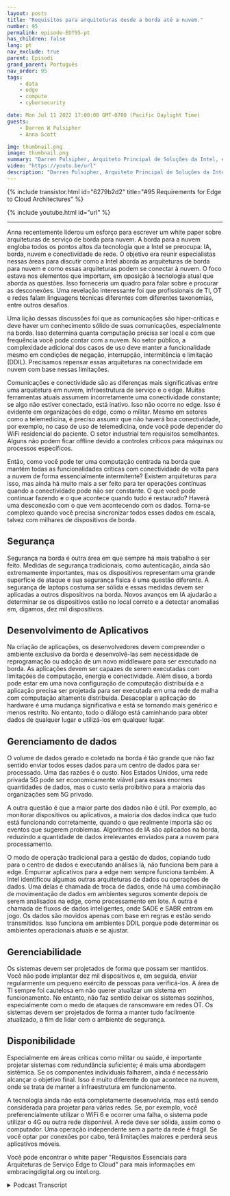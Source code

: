 ```yaml
---
layout: posts
title: "Requisitos para arquiteturas desde a borda até a nuvem."
number: 95
permalink: episode-EDT95-pt
has_children: false
lang: pt
nav_exclude: true
parent: Episodi
grand_parent: Português
nav_order: 95
tags:
    - data
    - edge
    - compute
    - cybersecurity

date: Mon Jul 11 2022 17:00:00 GMT-0700 (Pacific Daylight Time)
guests:
    - Darren W Pulsipher
    - Anna Scott

img: thumbnail.png
image: thumbnail.png
summary: "Darren Pulsipher, Arquiteto Principal de Soluções da Intel, e Dra. Anna Scott, Arquiteta Principal de Borda de Setor Público, discutem os requisitos essenciais para arquiteturas de serviços da borda à nuvem."
video: "https://youtu.be/url"
description: "Darren Pulsipher, Arquiteto Principal de Soluções da Intel, e Dra. Anna Scott, Arquiteta Principal de Borda de Setor Público, discutem os requisitos essenciais para arquiteturas de serviços da borda à nuvem."
---
```


<div>
{% include transistor.html id="6279b2d2" title="#95 Requirements for Edge to Cloud Architectures" %}

{% include youtube.html id="url" %}
</div>

---

Anna recentemente liderou um esforço para escrever um white paper sobre arquiteturas de serviço de borda para nuvem. A borda para a nuvem engloba todos os pontos altos da tecnologia que a Intel se preocupa: IA, borda, nuvem e conectividade de rede. O objetivo era reunir especialistas nessas áreas para discutir como a Intel aborda as arquiteturas de borda para nuvem e como essas arquiteturas podem se conectar à nuvem. O foco estava nos elementos que importam, em oposição à tecnologia atual que aborda as questões. Isso forneceria um quadro para falar sobre e procurar as desconexões. Uma revelação interessante foi que profissionais de TI, OT e redes falam linguagens técnicas diferentes com diferentes taxonomias, entre outros desafios.

Uma lição dessas discussões foi que as comunicações são hiper-críticas e deve haver um conhecimento sólido de suas comunicações, especialmente na borda. Isso determina quanta computação precisa ser local e com que frequência você pode contar com a nuvem. No setor público, a complexidade adicional dos casos de uso deve manter a funcionalidade mesmo em condições de negação, interrupção, intermitência e limitação (DDIL). Precisamos repensar essas arquiteturas na conectividade em nuvem com base nessas limitações.

Comunicações e conectividade são as diferenças mais significativas entre uma arquitetura em nuvem, infraestrutura de serviço e o edge. Muitas ferramentas atuais assumem incorretamente uma conectividade constante; se algo não estiver conectado, está inativo. Isso não ocorre no edge. Isso é evidente em organizações de edge, como o militar. Mesmo em setores como a telemedicina, é preciso assumir que não haverá boa conectividade, por exemplo, no caso de uso de telemedicina, onde você pode depender do WiFi residencial do paciente. O setor industrial tem requisitos semelhantes. Alguns não podem ficar offline devido a controles críticos para máquinas ou processos específicos.

Então, como você pode ter uma computação centrada na borda que mantém todas as funcionalidades críticas com conectividade de volta para a nuvem de forma essencialmente intermitente? Existem arquiteturas para isso, mas ainda há muito mais a ser feito para ter operações contínuas quando a conectividade pode não ser constante. O que você pode continuar fazendo e o que acontece quando tudo é restaurado? Haverá uma desconexão com o que vem acontecendo com os dados. Torna-se complexo quando você precisa sincronizar todos esses dados em escala, talvez com milhares de dispositivos de borda.

## Segurança

Segurança na borda é outra área em que sempre há mais trabalho a ser feito. Medidas de segurança tradicionais, como autenticação, ainda são extremamente importantes, mas os dispositivos representam uma grande superfície de ataque e sua segurança física é uma questão diferente. A segurança de laptops costuma ser sólida e essas medidas devem ser aplicadas a outros dispositivos na borda. Novos avanços em IA ajudarão a determinar se os dispositivos estão no local correto e a detectar anomalias em, digamos, dez mil dispositivos.

## Desenvolvimento de Aplicativos

Na criação de aplicações, os desenvolvedores devem compreender o ambiente exclusivo da borda e desenvolvê-las sem necessidade de reprogramação ou adoção de um novo middleware para ser executado na borda. As aplicações devem ser capazes de serem executadas com limitações de computação, energia e conectividade. Além disso, a borda pode estar em uma nova configuração de computação distribuída e a aplicação precisa ser projetada para ser executada em uma rede de malha com computação altamente distribuída. Desacoplar a aplicação do hardware é uma mudança significativa e está se tornando mais genérico e menos restrito. No entanto, todo o diálogo está caminhando para obter dados de qualquer lugar e utilizá-los em qualquer lugar.

## Gerenciamento de dados

O volume de dados gerado e coletado na borda é tão grande que não faz sentido enviar todos esses dados para um centro de dados para ser processado. Uma das razões é o custo. Nos Estados Unidos, uma rede privada 5G pode ser economicamente viável para essas enormes quantidades de dados, mas o custo seria proibitivo para a maioria das organizações sem 5G privado.

A outra questão é que a maior parte dos dados não é útil. Por exemplo, ao monitorar dispositivos ou aplicativos, a maioria dos dados indica que tudo está funcionando corretamente, quando o que realmente importa são os eventos que sugerem problemas. Algoritmos de IA são aplicados na borda, reduzindo a quantidade de dados irrelevantes enviados para a nuvem para processamento.

O modo de operação tradicional para a gestão de dados, copiando tudo para o centro de dados e executando análises lá, não funciona bem para a edge. Empurrar aplicativos para a edge nem sempre funciona também. A Intel identificou algumas outras arquiteturas de dados ou operações de dados. Uma delas é chamada de troca de dados, onde há uma combinação de movimentação de dados em ambientes seguros somente depois de serem analisados na edge, como processamento em lote. A outra é chamada de fluxos de dados inteligentes, onde SADE e SABR entram em jogo. Os dados são movidos apenas com base em regras e estão sendo transmitidos. Isso funciona em ambientes DDIL porque pode determinar os ambientes operacionais atuais e se ajustar.

## Gerenciabilidade

Os sistemas devem ser projetados de forma que possam ser mantidos. Você não pode implantar dez mil dispositivos e, em seguida, enviar regularmente um pequeno exército de pessoas para verificá-los. A área de TI sempre foi cautelosa em não querer atualizar um sistema em funcionamento. No entanto, não faz sentido deixar os sistemas sozinhos, especialmente com o medo de ataques de ransomware em redes OT. Os sistemas devem ser projetados de forma a manter tudo facilmente atualizado, a fim de lidar com o ambiente de segurança.

## Disponibilidade

Especialmente em áreas críticas como militar ou saúde, é importante projetar sistemas com redundância suficiente; é mais uma abordagem sistêmica. Se os componentes individuais falharem, ainda é necessário alcançar o objetivo final. Isso é muito diferente do que acontece na nuvem, onde se trata de manter a infraestrutura em funcionamento.

A tecnologia ainda não está completamente desenvolvida, mas está sendo considerada para projetar para várias redes. Se, por exemplo, você preferencialmente utilizar o WiFi 6 e ocorrer uma falha, o sistema pode utilizar o 4G ou outra rede disponível. A rede deve ser sólida, assim como o computador. Uma operação independente sem a parte da rede é frágil. Se você optar por conexões por cabo, terá limitações maiores e perderá seus aplicativos móveis.

Você pode encontrar o white paper "Requisitos Essenciais para Arquiteturas de Serviço Edge to Cloud" para mais informações em embracingdigital.org ou intel.org.



<details>
<summary> Podcast Transcript </summary>

<p></p>

</details>
